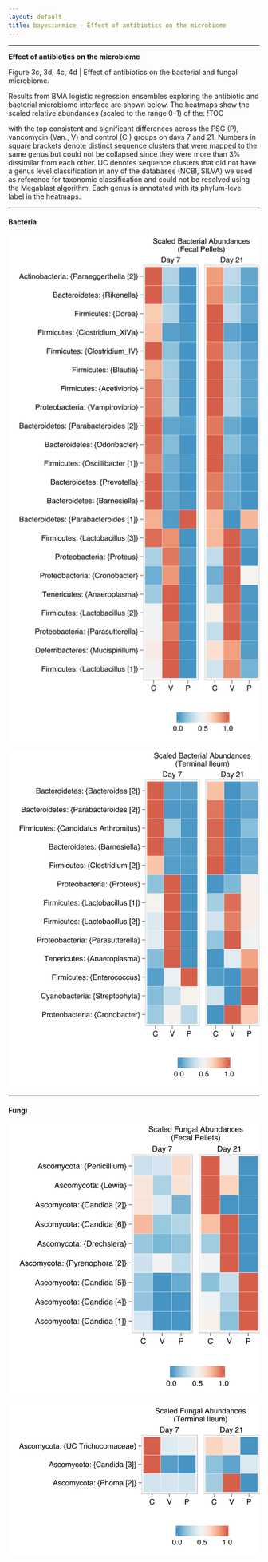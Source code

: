 ```yaml
---
layout: default
title: bayesianmice - Effect of antibiotics on the microbiome
---
```

---
**Effect of antibiotics on the microbiome**

Figure 3c, 3d, 4c, 4d | Effect of antibiotics on the bacterial and fungal microbiome.

Results from BMA logistic regression ensembles exploring the antibiotic and bacterial microbiome interface are shown below. The heatmaps show the scaled relative abundances (scaled to the range 0–1) of the:
!TOC

with the top consistent and significant differences across the PSG (P), vancomycin (Van., V) and control (C ) groups on days 7 and 21. Numbers in square brackets denote distinct sequence clusters that were mapped to the same genus but could not be collapsed since they were more than 3% dissimilar from each other. UC denotes sequence clusters that did not have a genus level classification in any of the databases (NCBI, SILVA) we used as reference for taxonomic classification and could not be resolved using the Megablast algorithm. Each genus is annotated with its phylum-level label in the heatmaps.

---
#### Bacteria
![Scaled abundances of bacteria in fecal pellets following antibiotic administration.](assets/figures/scaledabundance_bact_fecal.svg)

![Scaled abundances of bacteria in terminal ileum following antibiotic administration.](assets/figures/scaledabundance_bact_ileum.svg)

---

#### Fungi
![Scaled abundances of bacteria in fecal pellets following antibiotic administration.](assets/figures/scaledabundance_fung_fecal.svg)


![Scaled abundances of bacteria in terminal ileum following antibiotic administration.](assets/figures/scaledabundance_fung_ileum.svg)
